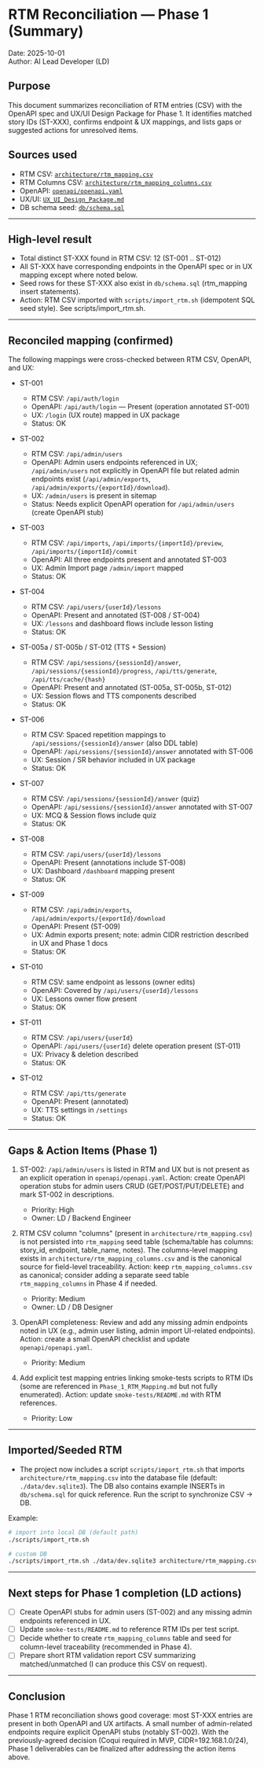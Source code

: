 # RTM Reconciliation — Phase 1 (Summary)

Date: 2025-10-01  
Author: AI Lead Developer (LD)

## Purpose
This document summarizes reconciliation of RTM entries (CSV) with the OpenAPI spec and UX/UI Design Package for Phase 1. It identifies matched story IDs (ST-XXX), confirms endpoint & UX mappings, and lists gaps or suggested actions for unresolved items.

## Sources used
- RTM CSV: [`architecture/rtm_mapping.csv`](architecture/rtm_mapping.csv:1)
- RTM Columns CSV: [`architecture/rtm_mapping_columns.csv`](architecture/rtm_mapping_columns.csv:1)
- OpenAPI: [`openapi/openapi.yaml`](openapi/openapi.yaml:1)
- UX/UI: [`UX_UI_Design_Package.md`](UX_UI_Design_Package.md:1)
- DB schema seed: [`db/schema.sql`](db/schema.sql:165)

---

## High-level result
- Total distinct ST-XXX found in RTM CSV: 12 (ST-001 .. ST-012)
- All ST-XXX have corresponding endpoints in the OpenAPI spec or in UX mapping except where noted below.
- Seed rows for these ST-XXX also exist in `db/schema.sql` (rtm_mapping insert statements).
- Action: RTM CSV imported with `scripts/import_rtm.sh` (idempotent SQL seed style). See scripts/import_rtm.sh.

---

## Reconciled mapping (confirmed)
The following mappings were cross-checked between RTM CSV, OpenAPI, and UX:

- ST-001
  - RTM CSV: `/api/auth/login`
  - OpenAPI: `/api/auth/login` — Present (operation annotated ST-001)
  - UX: `/login` (UX route) mapped in UX package
  - Status: OK

- ST-002
  - RTM CSV: `/api/admin/users`
  - OpenAPI: Admin users endpoints referenced in UX; `/api/admin/users` not explicitly in OpenAPI file but related admin endpoints exist (`/api/admin/exports`, `/api/admin/exports/{exportId}/download`).
  - UX: `/admin/users` is present in sitemap
  - Status: Needs explicit OpenAPI operation for `/api/admin/users` (create OpenAPI stub)

- ST-003
  - RTM CSV: `/api/imports`, `/api/imports/{importId}/preview`, `/api/imports/{importId}/commit`
  - OpenAPI: All three endpoints present and annotated ST-003
  - UX: Admin Import page `/admin/import` mapped
  - Status: OK

- ST-004
  - RTM CSV: `/api/users/{userId}/lessons`
  - OpenAPI: Present and annotated (ST-008 / ST-004)
  - UX: `/lessons` and dashboard flows include lesson listing
  - Status: OK

- ST-005a / ST-005b / ST-012 (TTS + Session)
  - RTM CSV: `/api/sessions/{sessionId}/answer`, `/api/sessions/{sessionId}/progress`, `/api/tts/generate`, `/api/tts/cache/{hash}`
  - OpenAPI: Present and annotated (ST-005a, ST-005b, ST-012)
  - UX: Session flows and TTS components described
  - Status: OK

- ST-006
  - RTM CSV: Spaced repetition mappings to `/api/sessions/{sessionId}/answer` (also DDL table)
  - OpenAPI: `/api/sessions/{sessionId}/answer` annotated with ST-006
  - UX: Session / SR behavior included in UX package
  - Status: OK

- ST-007
  - RTM CSV: `/api/sessions/{sessionId}/answer` (quiz)
  - OpenAPI: `/api/sessions/{sessionId}/answer` annotated with ST-007
  - UX: MCQ & Session flows include quiz
  - Status: OK

- ST-008
  - RTM CSV: `/api/users/{userId}/lessons`
  - OpenAPI: Present (annotations include ST-008)
  - UX: Dashboard `/dashboard` mapping present
  - Status: OK

- ST-009
  - RTM CSV: `/api/admin/exports`, `/api/admin/exports/{exportId}/download`
  - OpenAPI: Present (ST-009)
  - UX: Admin exports present; note: admin CIDR restriction described in UX and Phase 1 docs
  - Status: OK

- ST-010
  - RTM CSV: same endpoint as lessons (owner edits)
  - OpenAPI: Covered by `/api/users/{userId}/lessons`
  - UX: Lessons owner flow present
  - Status: OK

- ST-011
  - RTM CSV: `/api/users/{userId}`
  - OpenAPI: `/api/users/{userId}` delete operation present (ST-011)
  - UX: Privacy & deletion described
  - Status: OK

- ST-012
  - RTM CSV: `/api/tts/generate`
  - OpenAPI: Present (annotated)
  - UX: TTS settings in `/settings`
  - Status: OK

---

## Gaps & Action Items (Phase 1)
1. ST-002: `/api/admin/users` is listed in RTM and UX but is not present as an explicit operation in `openapi/openapi.yaml`. Action: create OpenAPI operation stubs for admin users CRUD (GET/POST/PUT/DELETE) and mark ST-002 in descriptions.
   - Priority: High
   - Owner: LD / Backend Engineer

2. RTM CSV column "columns" (present in `architecture/rtm_mapping.csv`) is not persisted into `rtm_mapping` seed table (schema/table has columns: story_id, endpoint, table_name, notes). The columns-level mapping exists in `architecture/rtm_mapping_columns.csv` and is the canonical source for field-level traceability. Action: keep `rtm_mapping_columns.csv` as canonical; consider adding a separate seed table `rtm_mapping_columns` in Phase 4 if needed.
   - Priority: Medium
   - Owner: LD / DB Designer

3. OpenAPI completeness: Review and add any missing admin endpoints noted in UX (e.g., admin user listing, admin import UI-related endpoints). Action: create a small OpenAPI checklist and update `openapi/openapi.yaml`.
   - Priority: Medium

4. Add explicit test mapping entries linking smoke-tests scripts to RTM IDs (some are referenced in `Phase_1_RTM_Mapping.md` but not fully enumerated). Action: update `smoke-tests/README.md` with RTM references.
   - Priority: Low

---

## Imported/Seeded RTM
- The project now includes a script `scripts/import_rtm.sh` that imports `architecture/rtm_mapping.csv` into the database file (default: `./data/dev.sqlite3`). The DB also contains example INSERTs in `db/schema.sql` for quick reference. Run the script to synchronize CSV -> DB.

Example:
```bash
# import into local DB (default path)
./scripts/import_rtm.sh

# custom DB
./scripts/import_rtm.sh ./data/dev.sqlite3 architecture/rtm_mapping.csv
```

---

## Next steps for Phase 1 completion (LD actions)
- [ ] Create OpenAPI stubs for admin users (ST-002) and any missing admin endpoints referenced in UX.
- [ ] Update `smoke-tests/README.md` to reference RTM IDs per test script.
- [ ] Decide whether to create `rtm_mapping_columns` table and seed for column-level traceability (recommended in Phase 4).
- [ ] Prepare short RTM validation report CSV summarizing matched/unmatched (I can produce this CSV on request).

---

## Conclusion
Phase 1 RTM reconciliation shows good coverage: most ST-XXX entries are present in both OpenAPI and UX artifacts. A small number of admin-related endpoints require explicit OpenAPI stubs (notably ST-002). With the previously-agreed decision (Coqui required in MVP, CIDR=192.168.1.0/24), Phase 1 deliverables can be finalized after addressing the action items above.
